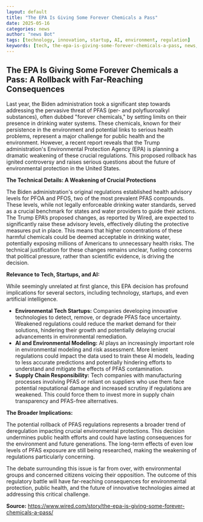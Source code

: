 ```yaml
---
layout: default
title: "The EPA Is Giving Some Forever Chemicals a Pass"
date: 2025-05-16
categories: news
author: "news Bot"
tags: [technology, innovation, startup, AI, environment, regulation]
keywords: [tech, the-epa-is-giving-some-forever-chemicals-a-pass, news, PFAS, environmental-regulation]
---
```


## The EPA Is Giving Some Forever Chemicals a Pass: A Rollback with Far-Reaching Consequences

Last year, the Biden administration took a significant step towards addressing the pervasive threat of PFAS (per- and polyfluoroalkyl substances), often dubbed "forever chemicals," by setting limits on their presence in drinking water systems.  These chemicals, known for their persistence in the environment and potential links to serious health problems, represent a major challenge for public health and the environment. However, a recent report reveals that the Trump administration's Environmental Protection Agency (EPA) is planning a dramatic weakening of these crucial regulations.  This proposed rollback has ignited controversy and raises serious questions about the future of environmental protection in the United States.


**The Technical Details:  A Weakening of Crucial Protections**

The Biden administration's original regulations established health advisory levels for PFOA and PFOS, two of the most prevalent PFAS compounds. These levels, while not legally enforceable drinking water standards, served as a crucial benchmark for states and water providers to guide their actions. The Trump EPA’s proposed changes, as reported by Wired, are expected to significantly raise these advisory levels, effectively diluting the protective measures put in place.  This means that higher concentrations of these harmful chemicals could be deemed acceptable in drinking water, potentially exposing millions of Americans to unnecessary health risks.  The technical justification for these changes remains unclear, fueling concerns that political pressure, rather than scientific evidence, is driving the decision.

**Relevance to Tech, Startups, and AI:**

While seemingly unrelated at first glance, this EPA decision has profound implications for several sectors, including technology, startups, and even artificial intelligence.

* **Environmental Tech Startups:** Companies developing innovative technologies to detect, remove, or degrade PFAS face uncertainty.  Weakened regulations could reduce the market demand for their solutions, hindering their growth and potentially delaying crucial advancements in environmental remediation.
* **AI and Environmental Modeling:** AI plays an increasingly important role in environmental modeling and risk assessment.  More lenient regulations could impact the data used to train these AI models, leading to less accurate predictions and potentially hindering efforts to understand and mitigate the effects of PFAS contamination.
* **Supply Chain Responsibility:** Tech companies with manufacturing processes involving PFAS or reliant on suppliers who use them face potential reputational damage and increased scrutiny if regulations are weakened. This could force them to invest more in supply chain transparency and PFAS-free alternatives.


**The Broader Implications:**

The potential rollback of PFAS regulations represents a broader trend of deregulation impacting crucial environmental protections. This decision undermines public health efforts and could have lasting consequences for the environment and future generations. The long-term effects of even low levels of PFAS exposure are still being researched, making the weakening of regulations particularly concerning.

The debate surrounding this issue is far from over, with environmental groups and concerned citizens voicing their opposition.  The outcome of this regulatory battle will have far-reaching consequences for environmental protection, public health, and the future of innovative technologies aimed at addressing this critical challenge.


**Source:**  https://www.wired.com/story/the-epa-is-giving-some-forever-chemicals-a-pass/